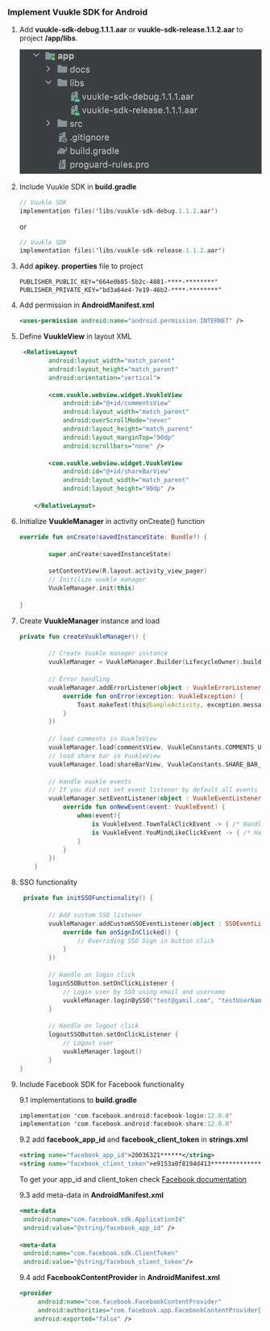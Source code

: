 ### **Implement Vuukle SDK for Android**

1. Add **vuukle-sdk-debug.1.1.1.aar** or **vuukle-sdk-release.1.1.2.aar**  to
   project **/app/libs**.

   ![](app/docs/image_add_sdk.png)

 2. Include Vuukle SDK in **build.gradle**

    ```kotlin
    // Vuukle SDK
    implementation files('libs/vuukle-sdk-debug.1.1.2.aar')
    ```

    or

    ```kotlin
    // Vuukle SDK
    implementation files('libs/vuukle-sdk-release.1.1.2.aar')
    ```

 3. Add **apikey. properties** file to project

    ```properties
    PUBLISHER_PUBLIC_KEY="664e0b85-5b2c-4881-****-********"
    PUBLISHER_PRIVATE_KEY="bd3a64e4-7e19-46b2-****-********"
    ```

 4. Add permission in **AndroidManifest.xml**

    ```xml
    <uses-permission android:name="android.permission.INTERNET" />
    ```



 5. Define **VuukleView** in layout XML

    ```xml
     <RelativeLayout
            android:layout_width="match_parent"
            android:layout_height="match_parent"
            android:orientation="vertical">

            <com.vuukle.webview.widget.VuukleView
                android:id="@+id/commentsView"
                android:layout_width="match_parent"
                android:overScrollMode="never"
                android:layout_height="match_parent"
                android:layout_marginTop="90dp"
                android:scrollbars="none" />

            <com.vuukle.webview.widget.VuukleView
                android:id="@+id/shareBarView"
                android:layout_width="match_parent"
                android:layout_height="90dp" />

        </RelativeLayout>
    ```

 6. Initialize **VuukleManager** in activity onCreate() function

    ```kotlin
    override fun onCreate(savedInstanceState: Bundle?) {
        
          	super.onCreate(savedInstanceState)
        	
        	setContentView(R.layout.activity_view_pager)
        	// Initilize vuukle manager
            VuukleManager.init(this)
    
    }
    
    ```



 7. Create **VuukleManager** instance and load

    ```kotlin
    private fun createVuukleManager() {
    
            // Create Vuukle manager instance
            vuukleManager = VuukleManager.Builder(LifecycleOwner).build()
    
            // Error handling
            vuukleManager.addErrorListener(object : VuukleErrorListener {
                override fun onError(exception: VuukleException) {
                    Toast.makeText(this@SampleActivity, exception.message.toString(), Toast.LENGTH_LONG).show()
                }
            })
    
            // load comments in VuukleView
            vuukleManager.load(commentsView, VuukleConstants.COMMENTS_URL)
            // load share bar in VuukleView
            vuukleManager.load(shareBarView, VuukleConstants.SHARE_BAR_URL)
    
            // Handle vuukle events
            // If you did not set event listener by default all events will be handled by VuukleManager
            vuukleManager.setEventListener(object : VuukleEventListener {
                override fun onNewEvent(event: VuukleEvent) {
                    when(event){
                        is VuukleEvent.TownTalkClickEvent -> { /* Handle */ }
                        is VuukleEvent.YouMindLikeClickEvent -> { /* Handle */ }
                    }
                }
            })
        }
    ```

    

8. SSO  functionality

   ```kotlin
    private fun initSSOFunctionality() {
   
           // Add custom SSO listener
           vuukleManager.addCustomSSOEventListener(object : SSOEventListener {
               override fun onSignInClicked() {
                   // Overriding SSO Sign in button click
               }
           })
   
           // Handle on login click
           loginSSOButton.setOnClickListener {
               // Login user by SSO using email and username
               vuukleManager.loginBySSO("test@gamil.com", "testUserName")
           }
   
           // Handle on logout click
           logoutSSOButton.setOnClickListener {
               // Logout user
               vuukleManager.logout()
           }
   }
   ```

   

9. Include Facebook SDK for Facebook functionality

   9.1  implementations to **build.gradle**

   ```kotlin
   implementation 'com.facebook.android:facebook-login:12.0.0'
   implementation 'com.facebook.android:facebook-share:12.0.0'
   ```

   

   9.2 add **facebook_app_id** and **facebook_client_token** in **strings.xml**

   ```xml
   <string name="facebook_app_id">20036321******</string>
   <string name="facebook_client_token">e9153a0f8194d413**************</string>
   ```

    To get your app_id and client_token check  [Facebook documentation](https://developers.facebook.com/docs/facebook-login/android/)

   9.3 add meta-data in **AndroidManifest.xml**

   ```xml
   <meta-data
   	android:name="com.facebook.sdk.ApplicationId"
   	android:value="@string/facebook_app_id" />
   
   <meta-data
   	android:name="com.facebook.sdk.ClientToken"
   	android:value="@string/facebook_client_token"/>
   ```

   

   9.4 add **FacebookContentProvider** in **AndroidManifest.xml**

   ```xml
   <provider
    	android:name="com.facebook.FacebookContentProvider"
    	android:authorities="com.facebook.app.FacebookContentProvider[facebook_app_id]"
       android:exported="false" />
   ```


   
